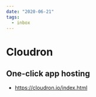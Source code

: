 ```yaml
---
date: "2020-06-21"
tags:
  - inbox
---
```


# Cloudron

## One-click app hosting

* https://cloudron.io/index.html
